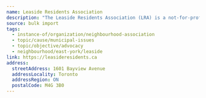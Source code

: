 ```yaml
---
name: Leaside Residents Association
description: "The Leaside Residents Association (LRA) is a not-for-profit organization representing the residents of the neighbourhood of Leaside in Toronto, Ontario, Canada. We aim to enhance the livability of Leaside for all residents. The LRA actively advocates on all matters affecting the livability of Leaside, including development, traffic, public safety and crime issues."
source: bulk import
tags:
  - instance-of/organization/neighbourhood-association
  - topic/cause/municipal-issues
  - topic/objective/advocacy
  - neighbourhood/east-york/leaside
link: https://leasideresidents.ca
address:
  streetAddress: 1601 Bayview Avenue
  addressLocality: Toronto
  addressRegion: ON
  postalCode: M4G 3B0
---
```


<!-- Community added via bulk import -->

